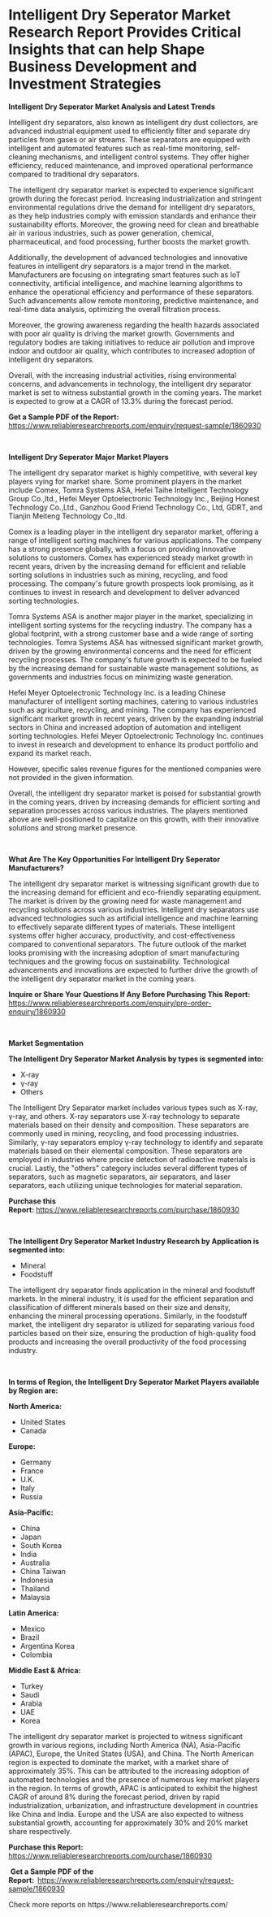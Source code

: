 <p><h1>Intelligent Dry Seperator Market Research Report Provides Critical Insights that can help Shape Business Development and Investment Strategies</h1></p><p><strong>Intelligent Dry Seperator Market Analysis and Latest Trends</strong></p>
<p><p>Intelligent dry separators, also known as intelligent dry dust collectors, are advanced industrial equipment used to efficiently filter and separate dry particles from gases or air streams. These separators are equipped with intelligent and automated features such as real-time monitoring, self-cleaning mechanisms, and intelligent control systems. They offer higher efficiency, reduced maintenance, and improved operational performance compared to traditional dry separators.</p><p>The intelligent dry separator market is expected to experience significant growth during the forecast period. Increasing industrialization and stringent environmental regulations drive the demand for intelligent dry separators, as they help industries comply with emission standards and enhance their sustainability efforts. Moreover, the growing need for clean and breathable air in various industries, such as power generation, chemical, pharmaceutical, and food processing, further boosts the market growth.</p><p>Additionally, the development of advanced technologies and innovative features in intelligent dry separators is a major trend in the market. Manufacturers are focusing on integrating smart features such as IoT connectivity, artificial intelligence, and machine learning algorithms to enhance the operational efficiency and performance of these separators. Such advancements allow remote monitoring, predictive maintenance, and real-time data analysis, optimizing the overall filtration process.</p><p>Moreover, the growing awareness regarding the health hazards associated with poor air quality is driving the market growth. Governments and regulatory bodies are taking initiatives to reduce air pollution and improve indoor and outdoor air quality, which contributes to increased adoption of intelligent dry separators.</p><p>Overall, with the increasing industrial activities, rising environmental concerns, and advancements in technology, the intelligent dry separator market is set to witness substantial growth in the coming years. The market is expected to grow at a CAGR of 13.3% during the forecast period.</p></p>
<p><strong>Get a Sample PDF of the Report:&nbsp;</strong> <a href="https://www.reliableresearchreports.com/enquiry/request-sample/1860930">https://www.reliableresearchreports.com/enquiry/request-sample/1860930</a></p>
<p>&nbsp;</p>
<p><strong>Intelligent Dry Seperator Major Market Players</strong></p>
<p><p>The intelligent dry separator market is highly competitive, with several key players vying for market share. Some prominent players in the market include Comex, Tomra Systems ASA, Hefei Taihe Intelligent Technology Group Co.,ltd., Hefei Meyer Optoelectronic Technology Inc., Beijing Honest Technology Co.,Ltd., Ganzhou Good Friend Technology Co., Ltd, GDRT, and Tianjin Meiteng Technology Co.,ltd.</p><p>Comex is a leading player in the intelligent dry separator market, offering a range of intelligent sorting machines for various applications. The company has a strong presence globally, with a focus on providing innovative solutions to customers. Comex has experienced steady market growth in recent years, driven by the increasing demand for efficient and reliable sorting solutions in industries such as mining, recycling, and food processing. The company's future growth prospects look promising, as it continues to invest in research and development to deliver advanced sorting technologies.</p><p>Tomra Systems ASA is another major player in the market, specializing in intelligent sorting systems for the recycling industry. The company has a global footprint, with a strong customer base and a wide range of sorting technologies. Tomra Systems ASA has witnessed significant market growth, driven by the growing environmental concerns and the need for efficient recycling processes. The company's future growth is expected to be fueled by the increasing demand for sustainable waste management solutions, as governments and industries focus on minimizing waste generation.</p><p>Hefei Meyer Optoelectronic Technology Inc. is a leading Chinese manufacturer of intelligent sorting machines, catering to various industries such as agriculture, recycling, and mining. The company has experienced significant market growth in recent years, driven by the expanding industrial sectors in China and increased adoption of automation and intelligent sorting technologies. Hefei Meyer Optoelectronic Technology Inc. continues to invest in research and development to enhance its product portfolio and expand its market reach.</p><p>However, specific sales revenue figures for the mentioned companies were not provided in the given information.</p><p>Overall, the intelligent dry separator market is poised for substantial growth in the coming years, driven by increasing demands for efficient sorting and separation processes across various industries. The players mentioned above are well-positioned to capitalize on this growth, with their innovative solutions and strong market presence.</p></p>
<p>&nbsp;</p>
<p><strong>What Are The Key Opportunities For Intelligent Dry Seperator Manufacturers?</strong></p>
<p><p>The intelligent dry separator market is witnessing significant growth due to the increasing demand for efficient and eco-friendly separating equipment. The market is driven by the growing need for waste management and recycling solutions across various industries. Intelligent dry separators use advanced technologies such as artificial intelligence and machine learning to effectively separate different types of materials. These intelligent systems offer higher accuracy, productivity, and cost-effectiveness compared to conventional separators. The future outlook of the market looks promising with the increasing adoption of smart manufacturing techniques and the growing focus on sustainability. Technological advancements and innovations are expected to further drive the growth of the intelligent dry separator market in the coming years.</p></p>
<p><strong>Inquire or Share Your Questions If Any Before Purchasing This Report:</strong> <a href="https://www.reliableresearchreports.com/enquiry/pre-order-enquiry/1860930">https://www.reliableresearchreports.com/enquiry/pre-order-enquiry/1860930</a></p>
<p>&nbsp;</p>
<p><strong>Market Segmentation</strong></p>
<p><strong>The Intelligent Dry Seperator Market Analysis by types is segmented into:</strong></p>
<p><ul><li>X-ray</li><li>γ-ray</li><li>Others</li></ul></p>
<p><p>The Intelligent Dry Separator market includes various types such as X-ray, γ-ray, and others. X-ray separators use X-ray technology to separate materials based on their density and composition. These separators are commonly used in mining, recycling, and food processing industries. Similarly, γ-ray separators employ γ-ray technology to identify and separate materials based on their elemental composition. These separators are employed in industries where precise detection of radioactive materials is crucial. Lastly, the "others" category includes several different types of separators, such as magnetic separators, air separators, and laser separators, each utilizing unique technologies for material separation.</p></p>
<p><strong>Purchase this Report:&nbsp;</strong><a href="https://www.reliableresearchreports.com/purchase/1860930">https://www.reliableresearchreports.com/purchase/1860930</a></p>
<p>&nbsp;</p>
<p><strong>The Intelligent Dry Seperator Market Industry Research by Application is segmented into:</strong></p>
<p><ul><li>Mineral</li><li>Foodstuff</li></ul></p>
<p><p>The intelligent dry separator finds application in the mineral and foodstuff markets. In the mineral industry, it is used for the efficient separation and classification of different minerals based on their size and density, enhancing the mineral processing operations. Similarly, in the foodstuff market, the intelligent dry separator is utilized for separating various food particles based on their size, ensuring the production of high-quality food products and increasing the overall productivity of the food processing industry.</p></p>
<p>&nbsp;</p>
<p><strong>In terms of Region, the Intelligent Dry Seperator Market Players available by Region are:</strong></p>
<p>
    <p> <strong> North America: </strong>
        <ul>
            <li>United States</li>
            <li>Canada</li>
        </ul>
        </p> 
    <p> <strong> Europe: </strong>
        <ul>
            <li>Germany</li>
            <li>France</li>
            <li>U.K.</li>
            <li>Italy</li>
            <li>Russia</li>
        </ul>
        </p> 
    <p> <strong> Asia-Pacific: </strong>
        <ul>
            <li>China</li>
            <li>Japan</li>
            <li>South Korea</li>
            <li>India</li>
            <li>Australia</li>
            <li>China Taiwan</li>
            <li>Indonesia</li>
            <li>Thailand</li>
            <li>Malaysia</li>
        </ul>
        </p> 
    <p> <strong> Latin America: </strong>
        <ul>
            <li>Mexico</li>
            <li>Brazil</li>
            <li>Argentina Korea</li>
            <li>Colombia</li>
        </ul>
        </p> 
    <p> <strong> Middle East & Africa: </strong>
        <ul>
            <li>Turkey</li>
            <li>Saudi</li>
            <li>Arabia</li>
            <li>UAE</li>
            <li>Korea</li>
        </ul>
    </p>
    </p>
<p><p>The intelligent dry separator market is projected to witness significant growth in various regions, including North America (NA), Asia-Pacific (APAC), Europe, the United States (USA), and China. The North American region is expected to dominate the market, with a market share of approximately 35%. This can be attributed to the increasing adoption of automated technologies and the presence of numerous key market players in the region. In terms of growth, APAC is anticipated to exhibit the highest CAGR of around 8% during the forecast period, driven by rapid industrialization, urbanization, and infrastructure development in countries like China and India. Europe and the USA are also expected to witness substantial growth, accounting for approximately 30% and 20% market share respectively.</p></p>
<p><strong>Purchase this Report: </strong><a href="https://www.reliableresearchreports.com/purchase/1860930">https://www.reliableresearchreports.com/purchase/1860930</a></p>
<p>&nbsp;<strong>Get a Sample PDF of the Report:&nbsp;&nbsp;</strong><a href="https://www.reliableresearchreports.com/enquiry/request-sample/1860930">https://www.reliableresearchreports.com/enquiry/request-sample/1860930</a></p>
<p><strong></strong></p>
<p>Check more reports on https://www.reliableresearchreports.com/</p>